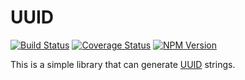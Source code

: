 # UUID

[![Build Status](https://travis-ci.org/joppe/uuid.svg?branch=master)](https://travis-ci.org/joppe/uuid) [![Coverage Status](https://coveralls.io/repos/github/joppe/uuid/badge.svg?branch=master)](https://coveralls.io/github/joppe/uuid?branch=master) [![NPM Version](https://img.shields.io/npm/v/@apestaartje/uuid.svg?style=flat-square)](https://www.npmjs.com/package/@apestaartje/uuid)

This is a simple library that can generate [UUID](https://en.wikipedia.org/wiki/Universally_unique_identifier) strings.
